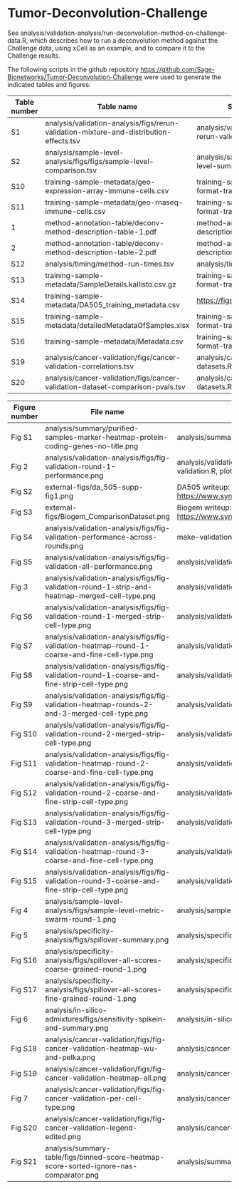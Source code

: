 # Tumor-Deconvolution-Challenge

See analysis/validation-analysis/run-deconvolution-method-on-challenge-data.R, which describes how to run a deconvolution method against the Challenge data, using xCell as an example, and to compare it to the Challenge results.

The following scripts in the github repository 
https://github.com/Sage-Bionetworks/Tumor-Deconvolution-Challenge
were used to generate the indicated tables and figures:

| Table number | Table name | Script that produced the table |
| --- | --- | --- |
| S1 | analysis/validation-analysis/figs/rerun-validation-mixture-and-distribution-effects.tsv | analysis/validation-analysis/plot-bootstrap-rerun-validation.R |
| S2 | analysis/sample-level-analysis/figs/figs/sample-level-comparison.tsv | analysis/sample-level-analysis/plot-sample-level-summaries.R |
| S10 | training-sample-metadata/geo-expression-array-immune-cells.csv | training-sample-metadata/download-and-format-training-sample-metadata.R | 
| S11 | training-sample-metadata/geo-rnaseq-immune-cells.csv | training-sample-metadata/download-and-format-training-sample-metadata.R |
| 1 | method-annotation-table/deconv-method-description-table-1.pdf | method-annotation-table/deconv-method-description-table-1.tex |
| 2 | method-annotation-table/deconv-method-description-table-2.pdf | method-annotation-table/deconv-method-description-table-2.tex |
| S12 | analysis/timing/method-run-times.tsv | analysis/timing/format-timing-results.R |
| S13 | training-sample-metadata/SampleDetails.kallisto.csv.gz | training-sample-metadata/download-and-format-training-sample-metadata.R |
| S14 | training-sample-metadata/DA505_training_metadata.csv | https://figshare.com/s/944b97b01c91763e8dcd |
| S15 | training-sample-metadata/detailedMetadataOfSamples.xlsx | training-sample-metadata/download-and-format-training-sample-metadata.R |
| S16 | training-sample-metadata/Metadata.csv | training-sample-metadata/download-and-format-training-sample-metadata.R |
| S19 | analysis/cancer-validation/figs/cancer-validation-correlations.tsv | analysis/cancer-validation/score-cancer-datasets.R |
| S20 | analysis/cancer-validation/figs/cancer-validation-dataset-comparison-pvals.tsv | analysis/cancer-validation/score-cancer-datasets.R |

| Figure number | File name | Script that produced the figure |
| --- | --- | --- |
| Fig S1 | analysis/summary/purified-samples-marker-heatmap-protein-coding-genes-no-title.png | analysis/summary/plot-marker-heatmap.R |
| Fig 2 |  analysis/validation-analysis/figs/fig-validation-round-1-performance.png | analysis/validation-analysis/perform-bootstrap-rerun-validation.R, plot-bootstrap-rerun-validation.R |
| Fig S2 | external-figs/da_505-supp-fig1.png | DA505 writeup: https://www.synapse.org/#!Synapse:syn20674744/wiki/603943 |
| Fig S3 | external-figs/Biogem_ComparisonDataset.png | Biogem writeup: https://www.synapse.org/#!Synapse:syn20551146/wiki/594139 |
| Fig S4 | analysis/validation-analysis/figs/fig-validation-performance-across-rounds.png | make-validation-performance-figs.R |
| Fig S5 | analysis/validation-analysis/figs/fig-validation-all-performance.png | analysis/validation-analysis/plot-bootstrap-rerun-validation.R |
| Fig 3 | analysis/validation-analysis/figs/fig-validation-round-1-strip-and-heatmap-merged-cell-type.png | analysis/validation-analysis/plot-bootstrap-rerun-validation.R |
| Fig S6 | analysis/validation-analysis/figs/fig-validation-round-1-merged-strip-cell-type.png | analysis/validation-analysis/plot-bootstrap-rerun-validation.R |
| Fig S7  | analysis/validation-analysis/figs/fig-validation-heatmap-round-1-coarse-and-fine-cell-type.png | analysis/validation-analysis/plot-bootstrap-rerun-validation.R |
| Fig S8 | analysis/validation-analysis/figs/fig-validation-round-1-coarse-and-fine-strip-cell-type.png | analysis/validation-analysis/plot-bootstrap-rerun-validation.R |
| Fig S9 | analysis/validation-analysis/figs/fig-validation-heatmap-rounds-2-and-3-merged-cell-type.png | analysis/validation-analysis/plot-bootstrap-rerun-validation.R |
| Fig S10 | analysis/validation-analysis/figs/fig-validation-round-2-merged-strip-cell-type.png | analysis/validation-analysis/plot-bootstrap-rerun-validation.R |
| Fig S11 | analysis/validation-analysis/figs/fig-validation-heatmap-round-2-coarse-and-fine-cell-type.png | analysis/validation-analysis/plot-bootstrap-rerun-validation.R |
| Fig S12 | analysis/validation-analysis/figs/fig-validation-round-2-coarse-and-fine-strip-cell-type.png | analysis/validation-analysis/plot-bootstrap-rerun-validation.R |
| Fig S13 | analysis/validation-analysis/figs/fig-validation-round-3-merged-strip-cell-type.png | analysis/validation-analysis/plot-bootstrap-rerun-validation.R |
| Fig S14 | analysis/validation-analysis/figs/fig-validation-heatmap-round-3-coarse-and-fine-cell-type.png | analysis/validation-analysis/plot-bootstrap-rerun-validation.R |
| Fig S15 | analysis/validation-analysis/figs/fig-validation-round-3-coarse-and-fine-strip-cell-type.png | analysis/validation-analysis/plot-bootstrap-rerun-validation.R |
| Fig 4 | analysis/sample-level-analysis/figs/sample-level-metric-swarm-round-1.png | analysis/sample-level-analysis/plot-sample-level-summaries.R |
| Fig 5 | analysis/specificity-analysis/figs/spillover-summary.png | analysis/specificity-analysis/plot-validation-spillover-results.R |
| Fig S16 | analysis/specificity-analysis/figs/spillover-all-scores-coarse-grained-round-1.png | analysis/specificity-analysis/plot-validation-spillover-results.R |
| Fig S17 | analysis/specificity-analysis/figs/spillover-all-scores-fine-grained-round-1.png | analysis/specificity-analysis/plot-validation-spillover-results.R |
| Fig 6 | analysis/in-silico-admixtures/figs/sensitivity-spikein-and-summary.png | analysis/in-silico-admixtures/plot-sensitivity-results.R |
| Fig S18 | analysis/cancer-validation/figs/fig-cancer-validation-heatmap-wu-and-pelka.png | analysis/cancer-validation/score-cancer-datasets.R |
| Fig S19 | analysis/cancer-validation/figs/fig-cancer-validation-heatmap-all.png | analysis/cancer-validation/score-cancer-datasets.R |
| Fig 7 | analysis/cancer-validation/figs/fig-cancer-validation-per-cell-type.png | analysis/cancer-validation/score-cancer-datasets.R |
| Fig S20 | analysis/cancer-validation/figs/fig-cancer-validation-legend-edited.png | analysis/cancer-validation/score-cancer-datasets.R |
| Fig S21 | analysis/summary-table/figs/binned-score-heatmap-score-sorted-ignore-nas-comparator.png | analysis/summary-table/make-summary-table.R |



